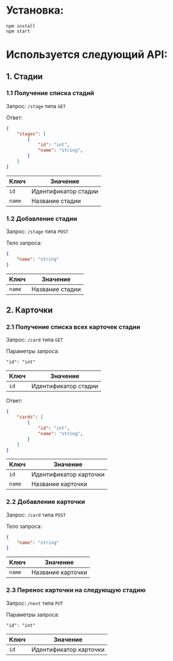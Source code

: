 # Установка:
```
npm install
npm start
```

# Используется следующий API:
## 1. Стадии
### 1.1 Получение списка стадий

Запрос: `/stage` типа `GET`

Ответ:
```json
{
    "stages": [
        {
            "id": "int",
            "name": "string",
        }
    ]
}
```
| Ключ      | Значение                           |
| --------- | ---------------------------------- |
| `id`      | Идентификатор стадии               |
| `name`    | Название стадии                    |

### 1.2 Добавление стадии

Запрос: `/stage` типа `POST`

Тело запроса:

```json
{
    "name": "string"
}
```
| Ключ      | Значение                           |
| --------- | ---------------------------------- |
| `name`    | Название стадии                    |

## 2. Карточки
### 2.1 Получение списка всех карточек стадии

Запрос: `/card` типа `GET`

Параметры запроса:
```
"id": "int"
```
| Ключ      | Значение                           |
| --------- | ---------------------------------- |
| `id`      | Идентификатор стадии               |

Ответ:
```json
{
    "cards": [
        {
            "id": "int",
            "name": "string",
        }
    ]
}
```
| Ключ      | Значение                           |
| --------- | ---------------------------------- |
| `id`      | Идентификатор карточки             |
| `name`    | Название карточки                  |

### 2.2 Добавление карточки

Запрос: `/card` типа `POST`

Тело запроса:

```json
{
    "name": "string"
}
```
| Ключ      | Значение                           |
| --------- | ---------------------------------- |
| `name`    | Название карточки                  |

### 2.3 Перенос карточки на следующую стадию

Запрос: `/next` типа `PUT`

Параметры запроса:
```
"id": "int"
```
| Ключ      | Значение                           |
| --------- | ---------------------------------- |
| `id`      | Идентификатор карточки             |
